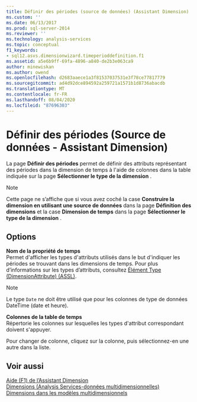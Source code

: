 ```yaml
---
title: Définir des périodes (source de données) (Assistant Dimension) | Microsoft Docs
ms.custom: ''
ms.date: 06/13/2017
ms.prod: sql-server-2014
ms.reviewer: ''
ms.technology: analysis-services
ms.topic: conceptual
f1_keywords:
- sql12.asvs.dimensionwizard.timeperioddefinition.f1
ms.assetid: a5e6b9ff-69fa-4896-a840-de2b3e063ca9
author: minewiskan
ms.author: owend
ms.openlocfilehash: d2683aaece1a3f81537037531e3f78ce77817779
ms.sourcegitcommit: ad4d92dce894592a259721a1571b1d8736abacdb
ms.translationtype: MT
ms.contentlocale: fr-FR
ms.lasthandoff: 08/04/2020
ms.locfileid: "87696303"
---
```

# <a name="define-time-periods-data-source-dimension-wizard"></a>Définir des périodes (Source de données - Assistant Dimension)
  La page **Définir des périodes** permet de définir des attributs représentant des périodes dans la dimension de temps à l'aide de colonnes dans la table indiquée sur la page **Sélectionner le type de la dimension** .  
  
> [!NOTE]  
>  Cette page ne s’affiche que si vous avez coché la case **Construire la dimension en utilisant une source de données** dans la page **Définition des dimensions** et la case **Dimension de temps** dans la page **Sélectionner le type de la dimension** .  
  
## <a name="options"></a>Options  
 **Nom de la propriété de temps**  
 Permet d'afficher les types d'attributs utilisés dans le but d'indiquer les périodes se trouvant dans les dimensions de temps. Pour plus d’informations sur les types d’attributs, consultez [Élément Type &#40;DimensionAttribute&#41; &#40;ASSL&#41;](https://docs.microsoft.com/bi-reference/assl/properties/type-element-dimensionattribute-assl).  
  
> [!NOTE]  
>  Le type `Date` ne doit être utilisé que pour les colonnes de type de données DateTime (date et heure).  
  
 **Colonnes de la table de temps**  
 Répertorie les colonnes sur lesquelles les types d'attribut correspondant doivent s'appuyer.  
  
 Pour changer de colonne, cliquez sur la colonne, puis sélectionnez-en une autre dans la liste.  
  
## <a name="see-also"></a>Voir aussi  
 [Aide (F1) de l’Assistant Dimension](dimension-wizard-f1-help.md)   
 [Dimensions &#40;Analysis Services-données multidimensionnelles&#41;](multidimensional-models-olap-logical-dimension-objects/dimensions-analysis-services-multidimensional-data.md)   
 [Dimensions dans les modèles multidimensionnels](multidimensional-models/dimensions-in-multidimensional-models.md)  
  
  
